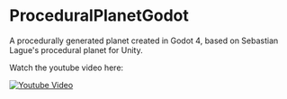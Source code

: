 # ProceduralPlanetGodot
A procedurally generated planet created in Godot 4, based on Sebastian Lague's procedural planet for Unity.

Watch the youtube video here:

[![Youtube Video](https://img.youtube.com/vi/dzcFB_9xHtg/0.jpg)](https://www.youtube.com/watch?v=dzcFB_9xHtg)
